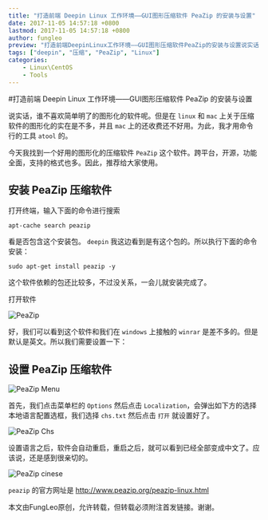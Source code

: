 ```yaml
---
title: "打造前端 Deepin Linux 工作环境——GUI图形压缩软件 PeaZip 的安装与设置"
date: 2017-11-05 14:57:18 +0800
lastmod: 2017-11-05 14:57:18 +0800
author: fungleo
preview: "打造前端DeepinLinux工作环境——GUI图形压缩软件PeaZip的安装与设置说实话，谁不喜欢简单明了的图形化的软件呢。但是在linux和mac上关于压缩软件的图形化的实在是不多，并且mac上的还收费还不好用。为此，我才用命令行的工具atool的。今天我找到一个好用的图形化的压缩软件PeaZip这个软件。跨平台，开源，功能全面，支持的格式也多。因此，推荐给大家使用"
tags: ["deepin", "压缩", "PeaZip", "Linux"]
categories:
    - Linux\CentOS
    - Tools
---
```


#打造前端 Deepin Linux 工作环境——GUI图形压缩软件 PeaZip 的安装与设置

说实话，谁不喜欢简单明了的图形化的软件呢。但是在 `linux` 和 `mac` 上关于压缩软件的图形化的实在是不多，并且 `mac` 上的还收费还不好用。为此，我才用命令行的工具 `atool` 的。

今天我找到一个好用的图形化的压缩软件 `PeaZip` 这个软件。跨平台，开源，功能全面，支持的格式也多。因此，推荐给大家使用。

## 安装 PeaZip 压缩软件

打开终端，输入下面的命令进行搜索

```#
apt-cache search peazip
```
看是否包含这个安装包。 `deepin` 我这边看到是有这个包的。所以执行下面的命令安装：

```#
sudo apt-get install peazip -y
```

这个软件依赖的包还比较多，不过没关系，一会儿就安装完成了。

打开软件

![PeaZip](http://img.blog.csdn.net/20171105144723278?watermark/2/text/aHR0cDovL2Jsb2cuY3Nkbi5uZXQvRnVuZ0xlbw==/font/5a6L5L2T/fontsize/400/fill/I0JBQkFCMA==/dissolve/70/gravity/SouthEast)

好，我们可以看到这个软件和我们在 `windows` 上接触的 `winrar` 是差不多的。但是默认是英文。所以我们需要设置一下：

## 设置 PeaZip 压缩软件

![PeaZip Menu](http://img.blog.csdn.net/20171105145024432?watermark/2/text/aHR0cDovL2Jsb2cuY3Nkbi5uZXQvRnVuZ0xlbw==/font/5a6L5L2T/fontsize/400/fill/I0JBQkFCMA==/dissolve/70/gravity/SouthEast)

首先，我们点击菜单栏的 `Options` 然后点击 `Localization`，会弹出如下方的选择本地语言配置选框，我们选择 `chs.txt` 然后点击 `打开` 就设置好了。

![PeaZip Chs](http://img.blog.csdn.net/20171105145035425?watermark/2/text/aHR0cDovL2Jsb2cuY3Nkbi5uZXQvRnVuZ0xlbw==/font/5a6L5L2T/fontsize/400/fill/I0JBQkFCMA==/dissolve/70/gravity/SouthEast)

设置语言之后，软件会自动重启，重启之后，就可以看到已经全部变成中文了。应该说，还是感到很亲切的。

![PeaZip cinese](http://img.blog.csdn.net/20171105145045384?watermark/2/text/aHR0cDovL2Jsb2cuY3Nkbi5uZXQvRnVuZ0xlbw==/font/5a6L5L2T/fontsize/400/fill/I0JBQkFCMA==/dissolve/70/gravity/SouthEast)

`peazip` 的官方网址是 http://www.peazip.org/peazip-linux.html

本文由FungLeo原创，允许转载，但转载必须附注首发链接。谢谢。